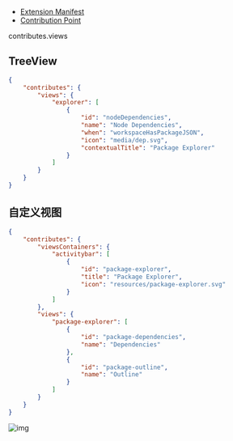- [Extension Manifest](https://code.visualstudio.com/api/references/extension-manifest)
- [Contribution Point](https://code.visualstudio.com/api/references/contribution-points)

contributes.views

## TreeView

```json
{
	"contributes": {
		"views": {
			"explorer": [
				{
					"id": "nodeDependencies",
					"name": "Node Dependencies",
					"when": "workspaceHasPackageJSON",
					"icon": "media/dep.svg",
					"contextualTitle": "Package Explorer"
				}
			]
		}
	}
}
```

## 自定义视图

```json
{
	"contributes": {
		"viewsContainers": {
			"activitybar": [
				{
					"id": "package-explorer",
					"title": "Package Explorer",
					"icon": "resources/package-explorer.svg"
				}
			]
		},
		"views": {
			"package-explorer": [
				{
					"id": "package-dependencies",
					"name": "Dependencies"
				},
				{
					"id": "package-outline",
					"name": "Outline"
				}
			]
		}
	}
}
```

![img](https://code.visualstudio.com/assets/api/references/contribution-points/custom-views-container.png ':size=50%')
